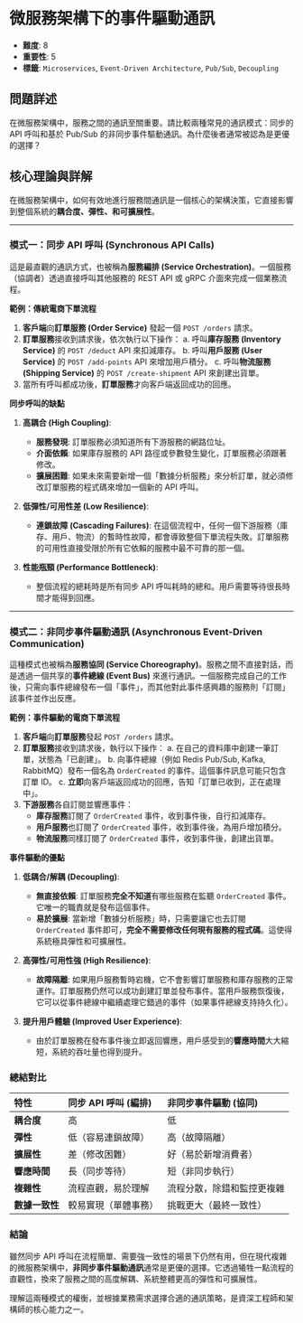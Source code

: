 # 微服務架構下的事件驅動通訊

- **難度**: 8
- **重要性**: 5
- **標籤**: `Microservices`, `Event-Driven Architecture`, `Pub/Sub`, `Decoupling`

## 問題詳述

在微服務架構中，服務之間的通訊至關重要。請比較兩種常見的通訊模式：同步的 API 呼叫和基於 Pub/Sub 的非同步事件驅動通訊。為什麼後者通常被認為是更優的選擇？

## 核心理論與詳解

在微服務架構中，如何有效地進行服務間通訊是一個核心的架構決策，它直接影響到整個系統的**耦合度、彈性、和可擴展性**。

---

### 模式一：同步 API 呼叫 (Synchronous API Calls)

這是最直觀的通訊方式，也被稱為**服務編排 (Service Orchestration)**。一個服務（協調者）透過直接呼叫其他服務的 REST API 或 gRPC 介面來完成一個業務流程。

**範例：傳統電商下單流程**

1.  **客戶端**向**訂單服務 (Order Service)** 發起一個 `POST /orders` 請求。
2.  **訂單服務**接收到請求後，依次執行以下操作：
    a. 呼叫**庫存服務 (Inventory Service)** 的 `POST /deduct` API 來扣減庫存。
    b. 呼叫**用戶服務 (User Service)** 的 `POST /add-points` API 來增加用戶積分。
    c. 呼叫**物流服務 (Shipping Service)** 的 `POST /create-shipment` API 來創建出貨單。
3.  當所有呼叫都成功後，**訂單服務**才向客戶端返回成功的回應。

**同步呼叫的缺點**

1.  **高耦合 (High Coupling)**:
    - **服務發現**: 訂單服務必須知道所有下游服務的網路位址。
    - **介面依賴**: 如果庫存服務的 API 路徑或參數發生變化，訂單服務必須跟著修改。
    - **擴展困難**: 如果未來需要新增一個「數據分析服務」來分析訂單，就必須修改訂單服務的程式碼來增加一個新的 API 呼叫。

2.  **低彈性/可用性差 (Low Resilience)**:
    - **連鎖故障 (Cascading Failures)**: 在這個流程中，任何一個下游服務（庫存、用戶、物流）的暫時性故障，都會導致整個下單流程失敗。訂單服務的可用性直接受限於所有它依賴的服務中最不可靠的那一個。

3.  **性能瓶頸 (Performance Bottleneck)**:
    - 整個流程的總耗時是所有同步 API 呼叫耗時的總和。用戶需要等待很長時間才能得到回應。

---

### 模式二：非同步事件驅動通訊 (Asynchronous Event-Driven Communication)

這種模式也被稱為**服務協同 (Service Choreography)**。服務之間不直接對話，而是透過一個共享的**事件總線 (Event Bus)** 來進行通訊。一個服務完成自己的工作後，只需向事件總線發布一個「事件」，而其他對此事件感興趣的服務則「訂閱」該事件並作出反應。

**範例：事件驅動的電商下單流程**

1.  **客戶端**向**訂單服務**發起 `POST /orders` 請求。
2.  **訂單服務**接收到請求後，執行以下操作：
    a. 在自己的資料庫中創建一筆訂單，狀態為「已創建」。
    b. 向事件總線（例如 Redis Pub/Sub, Kafka, RabbitMQ）發布一個名為 `OrderCreated` 的事件。這個事件訊息可能只包含訂單 ID。
    c. **立即**向客戶端返回成功的回應，告知「訂單已收到，正在處理中」。
3.  **下游服務**各自訂閱並響應事件：
    - **庫存服務**訂閱了 `OrderCreated` 事件，收到事件後，自行扣減庫存。
    - **用戶服務**也訂閱了 `OrderCreated` 事件，收到事件後，為用戶增加積分。
    - **物流服務**同樣訂閱了 `OrderCreated` 事件，收到事件後，創建出貨單。

**事件驅動的優點**

1.  **低耦合/解耦 (Decoupling)**:
    - **無直接依賴**: 訂單服務**完全不知道**有哪些服務在監聽 `OrderCreated` 事件。它唯一的職責就是發布這個事件。
    - **易於擴展**: 當新增「數據分析服務」時，只需要讓它也去訂閱 `OrderCreated` 事件即可，**完全不需要修改任何現有服務的程式碼**。這使得系統極具彈性和可擴展性。

2.  **高彈性/可用性強 (High Resilience)**:
    - **故障隔離**: 如果用戶服務暫時宕機，它不會影響訂單服務和庫存服務的正常運作。訂單服務仍然可以成功創建訂單並發布事件。當用戶服務恢復後，它可以從事件總線中繼續處理它錯過的事件（如果事件總線支持持久化）。

3.  **提升用戶體驗 (Improved User Experience)**:
    - 由於訂單服務在發布事件後立即返回響應，用戶感受到的**響應時間**大大縮短，系統的吞吐量也得到提升。

### 總結對比

| 特性 | 同步 API 呼叫 (編排) | 非同步事件驅動 (協同) |
| :--- | :--- | :--- |
| **耦合度** | 高 | 低 |
| **彈性** | 低（容易連鎖故障） | 高（故障隔離） |
| **擴展性** | 差（修改困難） | 好（易於新增消費者） |
| **響應時間** | 長（同步等待） | 短（非同步執行） |
| **複雜性** | 流程直觀，易於理解 | 流程分散，除錯和監控更複雜 |
| **數據一致性** | 較易實現（單體事務） | 挑戰更大（最終一致性） |

### 結論

雖然同步 API 呼叫在流程簡單、需要強一致性的場景下仍然有用，但在現代複雜的微服務架構中，**非同步事件驅動通訊**通常是更優的選擇。它透過犧牲一點流程的直觀性，換來了服務之間的高度解耦、系統整體更高的彈性和可擴展性。

理解這兩種模式的權衡，並根據業務需求選擇合適的通訊策略，是資深工程師和架構師的核心能力之一。

